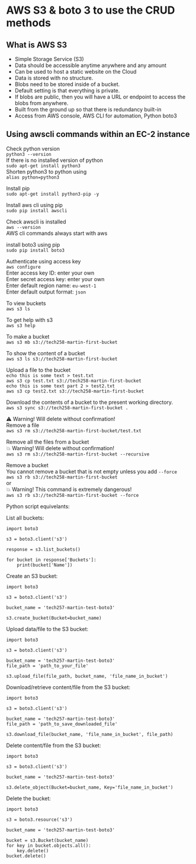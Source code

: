# AWS S3 & boto 3 to use the CRUD methods

## What is AWS S3
- Simple Storage Service (S3)
- Data should be accessible anytime anywhere and any amount
- Can be used to host a static website on the Cloud
- Data is stored with no structure.
- Blobs need to be stored inside of a bucket.
- Default setting is that everything is private.
- If blobs are public, then you will have a URL or endpoint to access the blobs from anywhere.
- Built from the ground up so that there is redundancy built-in
- Access from AWS console, AWS CLI for automation, Python boto3

## Using awscli commands within an EC-2 instance
Check python version <br>
`python3 --version`<br>
If there is no installed version of python<br>
`sudo apt-get install python3`<br>
Shorten python3 to python using<br>
`alias python=python3`<br>

Install pip<br>
`sudo apt-get install python3-pip -y`<br>

Install aws cli using pip<br>
`sudo pip install awscli`<br>

Check awscli is installed<br>
`aws --version`<br>
AWS cli commands always start with aws<br>

install boto3 using pip<br>
`sudo pip install boto3`<br>

Authenticate using access key<br>
`aws configure`<br>
    Enter access key ID: enter your own<br>
    Enter secret access key: enter your own<br>
    Enter default region name: `eu-west-1`<br>
    Enter default output format: `json`<br>

To view buckets<br>
`aws s3 ls`<br>

To get help with s3<br>
`aws s3 help`<br>

To make a bucket<br>
`aws s3 mb s3://tech258-martin-first-bucket`<br>

To show the content of a bucket<br>
`aws s3 ls s3://tech258-martin-first-bucket`<br>

Upload a file to the bucket<br>
`echo this is some text > test.txt`<br>
`aws s3 cp test.txt s3://tech258-martin-first-bucket`<br>
`echo this is some text part 2 > test2.txt`<br>
`aws s3 cp test2.txt s3://tech258-martin-first-bucket`<br>

Download the contents of a bucket to the present working directory.<br>
`aws s3 sync s3://tech258-martin-first-bucket .`<br>

:warning: Warning! Will delete without confirmation!<br>
Remove a file<br>
`aws s3 rm s3://tech258-martin-first-bucket/test.txt`<br>

Remove all the files from a bucket<br>
:boom: Warning! Will delete without confirmation!<br>
`aws s3 rm s3://tech258-martin-first-bucket --recursive`<br>

Remove a bucket<br>
You cannot remove a bucket that is not empty unless you add `--force`<br>
`aws s3 rb s3://tech258-martin-first-bucket`<br>
or<br>
:boom: Warning! This command is extremely dangerous!<br>
`aws s3 rb s3://tech258-martin-first-bucket --force`<br>




Python script equivelants:

List all buckets:
```
import boto3

s3 = boto3.client('s3')

response = s3.list_buckets()

for bucket in response['Buckets']:
    print(bucket['Name'])
```

Create an S3 bucket:
```
import boto3

s3 = boto3.client('s3')

bucket_name = 'tech257-martin-test-boto3'

s3.create_bucket(Bucket=bucket_name)
```

Upload data/file to the S3 bucket:
```
import boto3

s3 = boto3.client('s3')

bucket_name = 'tech257-martin-test-boto3'
file_path = 'path_to_your_file'

s3.upload_file(file_path, bucket_name, 'file_name_in_bucket')
```

Download/retrieve content/file from the S3 bucket:
```
import boto3

s3 = boto3.client('s3')

bucket_name = 'tech257-martin-test-boto3'
file_path = 'path_to_save_downloaded_file'

s3.download_file(bucket_name, 'file_name_in_bucket', file_path)
```

Delete content/file from the S3 bucket:
```
import boto3

s3 = boto3.client('s3')

bucket_name = 'tech257-martin-test-boto3'

s3.delete_object(Bucket=bucket_name, Key='file_name_in_bucket')
```

Delete the bucket:
```
import boto3

s3 = boto3.resource('s3')

bucket_name = 'tech257-martin-test-boto3'

bucket = s3.Bucket(bucket_name)
for key in bucket.objects.all():
    key.delete()
bucket.delete()
```